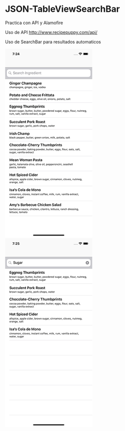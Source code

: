 # JSON-TableViewSearchBar

Practica con API y Alamofire 

Uso de API http://www.recipepuppy.com/api/

Uso de SearchBar para resultados automaticos


![Screenshot](vista1.png)
![Screenshot](vista2.png)
